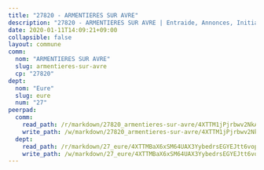 ```yaml
---
title: "27820 - ARMENTIERES SUR AVRE"
description: "27820 - ARMENTIERES SUR AVRE | Entraide, Annonces, Initiatives"
date: 2020-01-11T14:09:21+09:00
collapsible: false
layout: commune
comm:
  nom: "ARMENTIERES SUR AVRE"
  slug: armentieres-sur-avre
  cp: "27820"
dept:
  nom: "Eure"
  slug: eure
  num: "27"
peerpad:
  comm:
    read_path: /r/markdown/27820_armentieres-sur-avre/4XTTM1jPjrbwv2NkA9iedLye6vMeWwPZN9sUsRz43u9E7cg2q
    write_path: /w/markdown/27820_armentieres-sur-avre/4XTTM1jPjrbwv2NkA9iedLye6vMeWwPZN9sUsRz43u9E7cg2q-K3TgUL8JNkbMmXywSBMeWnSMDi6TpXzqBYRa6cEbF85YkgGG1c96MqN6SnfQGhAZPT896pKuPjjkAYnmxCqHLKbdLaoGHVaejMmpx8uSeoz5YHvpMYfKjBettCVkLerCNKmxbsRf
  dept:
    read_path: /r/markdown/27_eure/4XTTMBaX6xSM64UAX3YybedrsEGYEJtt6vopdQsPEFtGijgwg
    write_path: /w/markdown/27_eure/4XTTMBaX6xSM64UAX3YybedrsEGYEJtt6vopdQsPEFtGijgwg-K3TgUmjy61Gu7ZFzjoVmiacXP2Rc4pq6sxVCYUX3mFQZWQw9yCKsEoAMagtuW4jJTYhK96DsWW4cPmZLagvQNZ34BscGcu4btrtJibt18c1mpqofaWe6Q3RartDiuMTjY7NrsH4r
---
```


